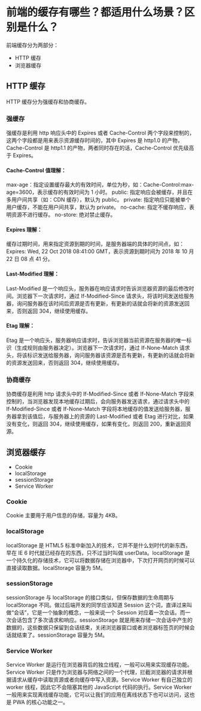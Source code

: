 <!--
 * @Author: wictory
 * @Date: 2023-09-20 14:08:47
 * @LastEditors: wictory
 * @LastEditTime: 2023-09-20 14:24:12
 * @Description: file content
-->

# 前端的缓存有哪些？都适用什么场景？区别是什么？

前端缓存分为两部分：

- HTTP 缓存
- 浏览器缓存

## HTTP 缓存

HTTP 缓存分为强缓存和协商缓存。

### 强缓存

强缓存是利用 http 响应头中的 Expires 或者 Cache-Control 两个字段来控制的，这两个字段都是用来表示资源缓存时间的，其中 Expires 是 http1.0 的产物，Cache-Control 是 http1.1 的产物，两者同时存在的话，Cache-Control 优先级高于 Expires。

#### Cache-Control 值理解：

max-age：指定设置缓存最大的有效时间，单位为秒，如：Cache-Control:max-age=3600，表示缓存的有效时间为 1 小时。
public: 指定响应会被缓存，并且在多用户间共享（如：CDN 缓存），默认为 public。
private: 指定响应只能被单个用户缓存，不能在用户间共享，默认为 private。
no-cache: 指定不缓存响应，表明资源不进行缓存。
no-store: 绝对禁止缓存。

#### Expires 理解：

缓存过期时间，用来指定资源到期的时间，是服务器端的具体的时间点，如：Expires: Wed, 22 Oct 2018 08:41:00 GMT，表示资源到期时间为 2018 年 10 月 22 日 08 点 41 分。

#### Last-Modified 理解：

Last-Modified 是一个响应头，服务器在响应请求时告诉浏览器资源的最后修改时间。浏览器下一次请求时，通过 If-Modified-Since 请求头，将该时间发送给服务器，询问服务器在该时间后资源是否有更新，有更新的话就会将新的资源发送回来，否则返回 304，继续使用缓存。

#### Etag 理解：

Etag 是一个响应头，服务器响应请求时，告诉浏览器当前资源在服务器的唯一标识（生成规则由服务器决定）。浏览器下一次请求时，通过 If-None-Match 请求头，将该标识发送给服务器，询问服务器该资源是否有更新，有更新的话就会将新的资源发送回来，否则返回 304，继续使用缓存。

### 协商缓存

协商缓存是利用 http 请求头中的 If-Modified-Since 或者 If-None-Match 字段来控制的，当浏览器发现本地缓存过期后，会向服务器发送请求，通过请求头中的 If-Modified-Since 或者 If-None-Match 字段将本地缓存的值发送给服务器，服务器拿到该值后，与服务器上的资源的 Last-Modified 或者 Etag 进行对比，如果没有变化，则返回 304，继续使用缓存，如果有变化，则返回 200，重新返回资源。

## 浏览器缓存

- Cookie
- localStorage
- sessionStorage
- Service Worker

### Cookie

Cookie 主要用于用户信息的存储，容量为 4KB。

### localStorage

localStorage 是 HTML5 标准中新加入的技术，它并不是什么划时代的新东西，早在 IE 6 时代就已经存在的东西，只不过当时叫做 userData。localStorage 是一个持久化的存储技术，它可以将数据存储在浏览器中，下次打开网页的时候可以直接读取数据。localStorage 容量为 5M。

### sessionStorage

sessionStorage 与 localStorage 的接口类似，但保存数据的生命周期与 localStorage 不同。做过后端开发的同学应该知道 Session 这个词，直译过来叫做“会话”，它是一个抽象的概念，一般来说一个 Session 对应着一次会话。而一次会话包含了多次请求和响应。sessionStorage 就是用来存储一次会话中产生的数据的，这些数据只保留到会话结束，关闭浏览器窗口或者浏览器标签页的时候会话就结束了。sessionStorage 容量为 5M。

### Service Worker

Service Worker 是运行在浏览器背后的独立线程，一般可以用来实现缓存功能。Service Worker 只是作为浏览器与网络之间的一个代理，拦截浏览器的请求并根据请求从缓存中读取资源或者向缓存中写入资源。Service Worker 有自己独立的 worker 线程，因此它不会阻塞其他的 JavaScript 代码的执行。Service Worker 一般用来实现离线缓存功能，它可以让我们的应用在离线状态下也可以访问，这也是 PWA 的核心功能之一。
